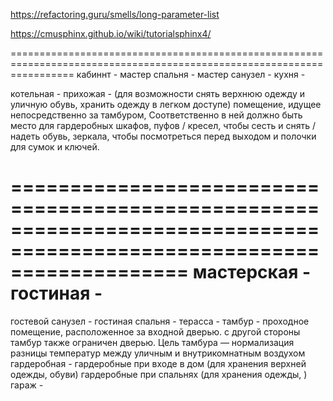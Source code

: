 https://refactoring.guru/smells/long-parameter-list

https://cmusphinx.github.io/wiki/tutorialsphinx4/

=======================================================================================================================
кабиннт -
мастер спальня -
мастер санузел -
кухня -

котельная -
прихожая - (для возможности снять верхнюю одежду и уличную обувь, хранить одежду в легком доступе)
    помещение, идущее непосредственно за тамбуром,
    Соответственно в ней должно быть место для
        гардеробных шкафов,
        пуфов / кресел, чтобы сесть и снять / надеть обувь,
        зеркала, чтобы посмотреться перед выходом и
        полочки для сумок и ключей.

=======================================================================================================================
мастерская -
гостиная -
=======================================================================================================================
гостевой санузел -
гостиная спальня -
терасса -
тамбур - проходное помещение, расположенное за входной дверью.
    с другой стороны тамбур также ограничен дверью.
    Цель тамбура — нормализация разницы температур между уличным и внутрикомнатным воздухом
гардеробная -
    гардеробные при входе в дом (для хранения верхней одежды, обуви)
    гардеробные при спальнях (для хранения одежды, )
гараж -